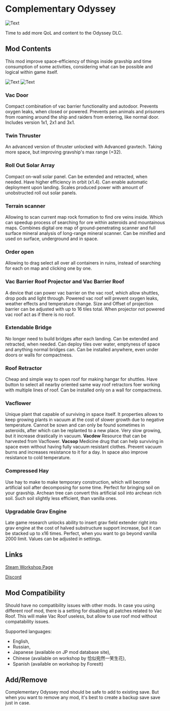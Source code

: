 # Complementary Odyssey

![Text](/Mod%20Page/Images/Complementary%20Odyssey.png)

Time to add more QoL and content to the Odyssey DLC.

## Mod Contents

This mod improve space-efficiency of things inside gravship and time consumption of some activities, considering what can be possible and logical within game itself.

![Text](/Mod%20Page/Images/Content/CODesc1.png)
![Text](/Mod%20Page/Images/Content/CODesc2.png)

### Vac Door

Compact combination of vac barrier functionality and autodoor. Prevents oxygen leaks, when closed or powered. Prevents pen animals and prisoners from roaming around the ship and raiders from entering, like normal door.
Includes version 1x1, 2x1 and 3x1.

### Twin Thruster

An advanced version of thruster unlocked with Advanced gravtech. Taking more space, but improving gravship's max range (+32).

### Roll Out Solar Array

Compact on-wall solar panel. Can be extended and retracted, when needed. Have higher efficiency in orbit (x1.4). Can enable automatic deployment upon landing. Scales produced power with amount of unobstructed roll out solar panels.

### Terrain scanner

Allowing to scan current map rock formation to find ore veins inside. Which can speedup process of searching for ore within asteroids and mountainous maps. Combines digital ore map of ground-penetrating scanner and full surface mineral analysis of long-range mineral scanner. Can be minified and used on surface, underground and in space.

### Order open

Allowing to drag select all over all containers in ruins, instead of searching for each on map and clicking one by one.

### Vac Barrier Roof Projector and Vac Barrier Roof

A device that can power vac barrier on the vac roof, which allow shuttles, drop pods and light through. Powered vac roof will prevent oxygen leaks, weather effects and temperature change. Size and Offset of projection barrier can be adjusted with up to 16 tiles total. When projector not powered vac roof act as if there is no roof.

### Extendable Bridge

No longer need to build bridges after each landing. Can be extended and retracted, when needed. Can deploy tiles over water, emptyness of space and anything normal bridges can. Can be installed anywhere, even under doors or walls for compactness.

### Roof Retractor

Cheap and simple way to open roof for making hangar for shuttles. Have button to select all nearby oriented same way roof retractors foer working with multiple lines of roof. Can be installed only on a wall for compactness.

### Vacflower

Unique plant that capable of surviving in space itself. It properties allows to keep growing plants in vacuum at the cost of slower growth due to negative temperature. Cannot be sown and can only be found sometimes in asteroids, after which can be replanted to a new place. Very slow growing, but it increase drastically in vacuum.
**Vacdew**
Resource that can be harvested from Vacflower.
**Vacsop**
Medicine drug that can help surviving in space even without having fully vacuum resistant clothes. Prevent vacuum burns and increases resistance to it for a day. In space also improve resistance to cold temperature.

### Compressed Hay

Use hay to make to make temporary construction, which will become artificial soil after decomposing for some time. Perfect for bringing soil on your gravship. Archean tree can convert this artificial soil into archean rich soil. Such soil slightly less efficient, than vanilla ones.

### Upgradable Grav Engine

Late game research unlocks ability to insert grav field extender right into grav engine at the cost of halved substructure support increase, but it can be stacked up to x16 times. Perfect, when you want to go beyond vanilla 2000 limit. Values can be adjusted in settings.

## Links

[Steam Workshop Page](https://steamcommunity.com/sharedfiles/filedetails/?id=3546612303)

[Discord](https://discord.gg/tKsBgzzTsG)

## Mod Compatibility

Should have no compatibility issues with other mods.
In case you using different roof mod, there is a setting for disabling all patches related to Vac Roof. This will make Vac Roof useless, but allow to use roof mod without compatability issues.

Supported languages:
* English,
* Russian,
* Japanese (available on JP mod database site),
* Chinese (available on workshop by 恰似宛然一笑生花),
* Spanish (available on workshop by Forestt)

## Add/Remove

Complementary Odyssey mod should be safe to add to existing save. But when you want to remove any mod, it's best to create a backup save save just in case.